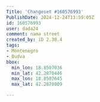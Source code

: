 ```yaml
---
Title: 'Changeset #160576993'
PublishDate: 2024-12-24T13:59:05Z
id: 160576993
user: dada24
comment: nama street
created_by: iD 2.30.4
tags:
- Montenegro
- Budva
bbox:
  min_lon: 18.8507036
  min_lat: 42.2870446
  max_lon: 18.8507645
  max_lat: 42.2870809

---
```

